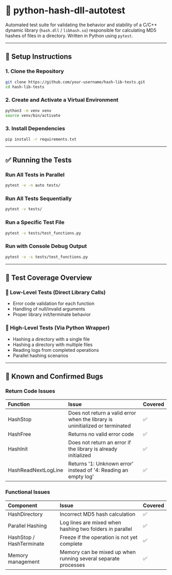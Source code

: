 # 🧪 python-hash-dll-autotest

Automated test suite for validating the behavior and stability of a C/C++ dynamic library (`hash.dll` / `libhash.so`) responsible for calculating MD5 hashes of files in a directory. Written in Python using `pytest`.

---

## 🚀 Setup Instructions

### 1. Clone the Repository

```bash
git clone https://github.com/your-username/hash-lib-tests.git
cd hash-lib-tests
```

### 2. Create and Activate a Virtual Environment

```bash
python3 -m venv venv
source venv/bin/activate
```

### 3. Install Dependencies

```bash
pip install -r requirements.txt
```

---

## ✅ Running the Tests

### Run All Tests in Parallel

```bash
pytest -v -n auto tests/
```

### Run All Tests Sequentially

```bash
pytest -v tests/
```

### Run a Specific Test File

```bash
pytest -v tests/test_functions.py
```

### Run with Console Debug Output

```bash
pytest -v -s tests/test_functions.py
```

---

## 🧩 Test Coverage Overview

### 🔻 Low-Level Tests (Direct Library Calls)

- Error code validation for each function
- Handling of null/invalid arguments
- Proper library init/terminate behavior

### 🔺 High-Level Tests (Via Python Wrapper)

- Hashing a directory with a single file
- Hashing a directory with multiple files
- Reading logs from completed operations
- Parallel hashing scenarios

---

## 🐞 Known and Confirmed Bugs

### Return Code Issues

| Function            | Issue                                                                         | Covered |
| :------------------ | :---------------------------------------------------------------------------- | :------ |
| HashStop            | Does not return a valid error when the library is uninitialized or terminated | ✅      |
| HashFree            | Returns no valid error code                                                   | ✅      |
| HashInit            | Does not return an error if the library is already initialized                | ✅      |
| HashReadNextLogLine | Returns '1: Unknown error' instead of '4: Reading an empty log'               | ✅      |

### Functional Issues

| Component                | Issue                                                          | Covered |
| :----------------------- | :------------------------------------------------------------- | :------ |
| HashDirectory            | Incorrect MD5 hash calculation                                 | ✅      |
| Parallel Hashing         | Log lines are mixed when hashing two folders in parallel       | ✅      |
| HashStop / HashTerminate | Freeze if the operation is not yet complete                    | ✅      |
| Memory management        | Memory can be mixed up when running several separate processes | ✅      |
